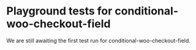 # Playground tests for conditional-woo-checkout-field
We are still awaiting the first test run for conditional-woo-checkout-field.
